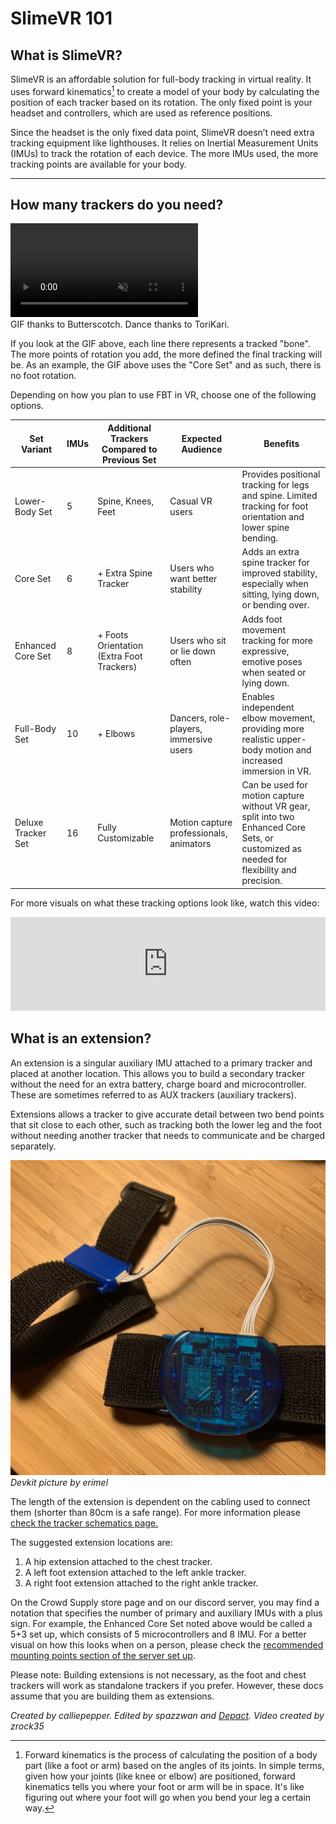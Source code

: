 # SlimeVR 101

## What is SlimeVR?

SlimeVR is an affordable solution for full-body tracking in virtual reality. It uses forward kinematics[^note] to create a model of your body by calculating the position of each tracker based on its rotation. The only fixed point is your headset and controllers, which are used as reference positions.

Since the headset is the only fixed data point, SlimeVR doesn’t need extra tracking equipment like lighthouses. It relies on Inertial Measurement Units (IMUs) to track the rotation of each device. The more IMUs used, the more tracking points are available for your body.

<hr/>

[^note]: Forward kinematics is the process of calculating the position of a body part (like a foot or arm) based on the angles of its joints. In simple terms, given how your joints (like knee or elbow) are positioned, forward kinematics tells you where your foot or arm will be in space. It's like figuring out where your foot will go when you bend your leg a certain way.

## How many trackers do you need?

<div class="embeddedVideo">
	<video name="Tracking Example" playsinline autoplay muted loop>
	  <source src="./assets/videos/ostriches.webm" type="video/webm">
	  <source src="./assets/videos/ostriches.mov" type="video/quicktime">
	</video><br>
	GIF thanks to Butterscotch. Dance thanks to ToriKari.
</div>

If you look at the GIF above, each line there represents a tracked "bone". The more points of rotation you add, the more defined the final tracking will be. As an example, the GIF above uses the "Core Set" and as such, there is no foot rotation.

Depending on how you plan to use FBT in VR, choose one of the following options.

| Set Variant        | IMUs | Additional Trackers Compared to Previous Set | Expected Audience                       | Benefits                                                                                                                                  |
| ------------------ | ---- | -------------------------------------------- | --------------------------------------- | ----------------------------------------------------------------------------------------------------------------------------------------- |
| Lower-Body Set     | 5    | Spine, Knees, Feet                           | Casual VR users                         | Provides positional tracking for legs and spine. Limited tracking for foot orientation and lower spine bending.                           |
| Core Set           | 6    | + Extra Spine Tracker                        | Users who want better stability         | Adds an extra spine tracker for improved stability, especially when sitting, lying down, or bending over.                                 |
| Enhanced Core Set  | 8    | + Foots Orientation (Extra Foot Trackers)    | Users who sit or lie down often         | Adds foot movement tracking for more expressive, emotive poses when seated or lying down.                                                 |
| Full-Body Set      | 10   | + Elbows                                     | Dancers, role-players, immersive users  | Enables independent elbow movement, providing more realistic upper-body motion and increased immersion in VR.                             |
| Deluxe Tracker Set | 16   | Fully Customizable                           | Motion capture professionals, animators | Can be used for motion capture without VR gear, split into two Enhanced Core Sets, or customized as needed for flexibility and precision. |

For more visuals on what these tracking options look like, watch this video:

<div class="video-container">
<iframe width="100%" height="auto" src="https://www.youtube.com/embed/KN3dxGNAq34" title="YouTube video player" frameborder="0" allow="accelerometer; autoplay muted; clipboard-write; encrypted-media; gyroscope; picture-in-picture" allowfullscreen></iframe>
</div>

## What is an extension?

An extension is a singular auxiliary IMU attached to a primary tracker and placed at another location. This allows you to build a secondary tracker without the need for an extra battery, charge board and microcontroller. These are sometimes referred to as AUX trackers (auxiliary trackers).

Extensions allows a tracker to give accurate detail between two bend points that sit close to each other, such as tracking both the lower leg and the foot without needing another tracker that needs to communicate and be charged separately.

![Extension Image](assets/img/extension.jpg)<br>
*Devkit picture by erimel*

The length of the extension is dependent on the cabling used to connect them (shorter than 80cm is a safe range). For more information please [check the tracker schematics page.](diy/tracker-schematics.md)

The suggested extension locations are:

1. A hip extension attached to the chest tracker.
1. A left foot extension attached to the left ankle tracker.
1. A right foot extension attached to the right ankle tracker.

On the Crowd Supply store page and on our discord server, you may find a notation that specifies the number of primary and auxiliary IMUs with a plus sign. For example, the Enhanced Core Set noted above would be called a 5+3 set up, which consists of 5 microcontrollers and 8 IMU. For a better visual on how this looks when on a person, please check the [recommended mounting points section of the server set up](server/putting-on-trackers.md#recommended-mounting-points).

Please note: Building extensions is not necessary, as the foot and chest trackers will work as standalone trackers if you prefer. However, these docs assume that you are building them as extensions.

*Created by calliepepper. Edited by spazzwan and [Depact](https://github.com/Depact). Video created by zrock35*
